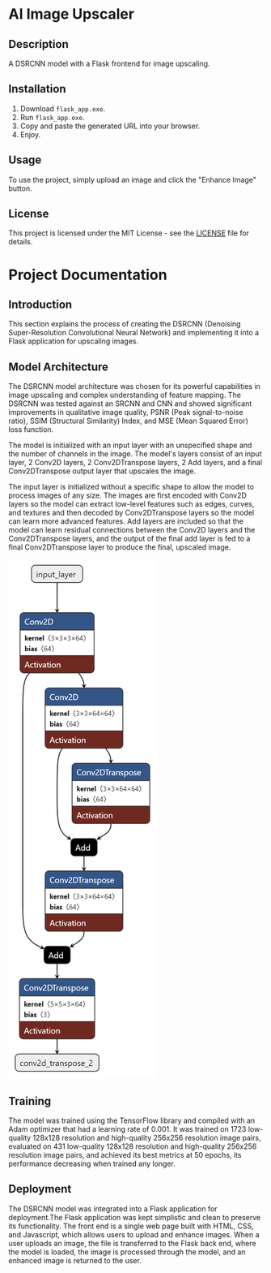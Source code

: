 # AI Image Upscaler

## Description
A DSRCNN model with a Flask frontend for image upscaling.

## Installation

1. Download `flask_app.exe`.
2. Run `flask_app.exe`.
3. Copy and paste the generated URL into your browser.
4. Enjoy.

## Usage
To use the project, simply upload an image and click the "Enhance Image" button.

## License
This project is licensed under the MIT License - see the [LICENSE](LICENSE) file for details.

# Project Documentation

## Introduction
This section explains the process of creating the DSRCNN (Denoising Super-Resolution Convolutional Neural Network) and implementing it into a Flask application for upscaling images.

## Model Architecture
The DSRCNN model architecture was chosen for its powerful capabilities in image upscaling and complex understanding of feature mapping. The DSRCNN was tested against an SRCNN and CNN and showed significant improvements in qualitative image quality, PSNR (Peak signal-to-noise ratio), SSIM (Structural Similarity) Index, and MSE (Mean Squared Error) loss function.

The model is initialized with an input layer with an unspecified shape and the number of channels in the image. The model's layers consist of an input layer, 2 Conv2D layers, 2 Conv2DTranspose layers, 2 Add layers, and a final Conv2DTranspose output layer that upscales the image. 

The input layer is initialized without a specific shape to allow the model to process images of any size. The images are first encoded with Conv2D layers so the model can extract low-level features such as edges, curves, and textures and then decoded by Conv2DTranspose layers so the model can learn more advanced features. Add layers are included so that the model can learn residual connections between the Conv2D layers and the Conv2DTranspose layers, and the output of the final add layer is fed to a final Conv2DTranspose layer to produce the final, upscaled image.

![image](DSRCNN.png)

## Training
The model was trained using the TensorFlow library and compiled with an Adam optimizer that had a learning rate of 0.001. It was trained on 1723 low-quality 128x128 resolution and high-quality 256x256 resolution image pairs, evaluated on 431 low-quality 128x128 resolution and high-quality 256x256 resolution image pairs, and achieved its best metrics at 50 epochs, its performance decreasing when trained any longer.

## Deployment
The DSRCNN model was integrated into a Flask application for deployment.The Flask application was kept simplistic and clean to preserve its functionality. The front end is a single web page built with HTML, CSS, and Javascript, which allows users to upload and enhance images. When a user uploads an image, the file is transferred to the Flask back end, where the model is loaded, the image is processed through the model, and an enhanced image is returned to the user.
